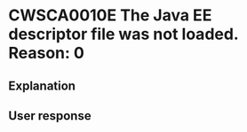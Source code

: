 # CWSCA0010E The Java EE descriptor file was not loaded. Reason: 0

## Explanation

## User response